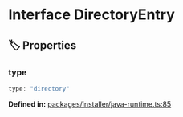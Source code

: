 # Interface DirectoryEntry

## 🏷️ Properties

### type

```ts
type: "directory"
```
<p style="font-size: 14px; color: var(--vp-c-text-2)">
<strong>Defined in:</strong> <a href="https://github.com/voxelum/minecraft-launcher-core-node/blob/master/packages/installer/java-runtime.ts#L85" target="_blank" rel="noreferrer">packages/installer/java-runtime.ts:85</a>
</p>


